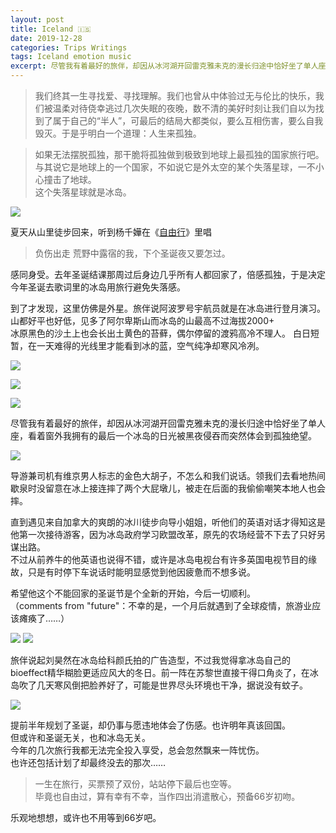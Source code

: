 ```yaml
---
layout: post
title: Iceland 🇮🇸
date: 2019-12-28
categories: Trips Writings
tags: Iceland emotion music
excerpt: 尽管我有着最好的旅伴，却因从冰河湖开回雷克雅未克的漫长归途中恰好坐了单人座，看着窗外我拥有的最后一个冰岛的日光被黑夜侵吞而突然体会到孤独绝望。
---
```



> 我们终其一生寻找爱、寻找理解。我们也曾从中体验过无与伦比的快乐，我们被温柔对待侥幸逃过几次失眠的夜晚，数不清的美好时刻让我们自以为找到了属于自己的“半人”，可最后的结局大都类似，要么互相伤害，要么自我毁灭。于是乎明白一个道理：人生来孤独。

> 如果无法摆脱孤独，那干脆将孤独做到极致到地球上最孤独的国家旅行吧。与其说它是地球上的一个国家，不如说它是外太空的某个失落星球，一不小心撞击了地球。  
这个失落星球就是冰岛。

![](/img/img_0405.jpg)

夏天从山里徒步回来，听到杨千嬅在《[自由行](https://open.spotify.com/track/1Bg3pxBDJHWtHYvVmx7CkH?si=5ee0032b86ea4bea)》里唱
> 负伤出走 荒野中露宿的我，下个圣诞夜又要怎过。

感同身受。去年圣诞结课那周过后身边几乎所有人都回家了，倍感孤独，于是决定今年圣诞去歌词里的冰岛用旅行避免失落感。

到了才发现，这里仿佛是外星。旅伴说阿波罗号宇航员就是在冰岛进行登月演习。  
山都好平也好低，见多了阿尔卑斯山而冰岛的山最高不过海拔2000+  
冰原黑色的沙土上也会长出土黄色的苔藓，偶尔停留的渡鸦高冷不理人。
白日短暂，在一天难得的光线里才能看到冰的蓝，空气纯净却寒风冷冽。

![](/img/img_0404.jpg)

![](/img/img_0406.jpg)
  
![](/img/img_0407.jpg)

尽管我有着最好的旅伴，却因从冰河湖开回雷克雅未克的漫长归途中恰好坐了单人座，看着窗外我拥有的最后一个冰岛的日光被黑夜侵吞而突然体会到孤独绝望。
  
![](/img/img_0410.jpg)

导游兼司机有维京男人标志的金色大胡子，不怎么和我们说话。领我们去看地热间歇泉时没留意在冰上接连摔了两个大屁墩儿，被走在后面的我偷偷嘲笑本地人也会摔。  

直到遇见来自加拿大的爽朗的冰川徒步向导小姐姐，听他们的英语对话才得知这是他第一次接待游客，因为冰岛政府学习欧盟改革，原先的农场经营不下去了只好另谋出路。  
不过从前养牛的他英语也说得不错，或许是冰岛电视台有许多英国电视节目的缘故，只是有时停下车说话时能明显感觉到他因疲惫而不想多说。 

希望他这个不能回家的圣诞节是个全新的开始，今后一切顺利。  
（comments from "future"：不幸的是，一个月后就遇到了全球疫情，旅游业应该瘫痪了……）

![](/img/iceland.jpeg)
![](/img/img_0409.jpg)

旅伴说起刘昊然在冰岛给科颜氏拍的广告造型，不过我觉得拿冰岛自己的bioeffect精华糊脸更适应风大的冬日。前一阵在苏黎世直接干得口角炎了，在冰岛吹了几天寒风倒把脸养好了，可能是世界尽头环境也干净，据说没有蚊子。

![](/img/img_0408.jpg)

提前半年规划了圣诞，却仍事与愿违地体会了伤感。也许明年真该回国。  
但或许和圣诞无关，也和冰岛无关。  
今年的几次旅行我都无法完全投入享受，总会忽然飘来一阵忧伤。  
也许还包括计划了却最终没去的那次……

> 一生在旅行，买票预了双份，站站停下最后也空等。  
毕竟也自由过，算有幸有不幸，当作四出消遣散心，预备66岁初吻。

乐观地想想，或许也不用等到66岁吧。